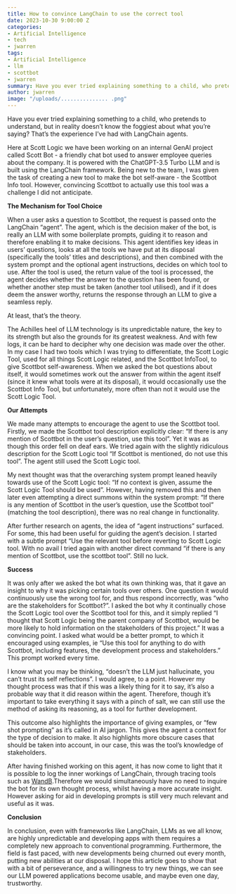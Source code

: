 ```yaml
---
title: How to convince LangChain to use the correct tool
date: 2023-10-30 9:00:00 Z
categories:
- Artificial Intelligence
- tech
- jwarren
tags:
- Artificial Intelligence
- llm
- scottbot
- jwarren
summary: Have you ever tried explaining something to a child, who pretends to understand, but in reality doesn’t know the foggiest about what you’re saying? That’s the experience I’ve had with LangChain agents.
author: jwarren
image: "/uploads/............... .png"
---
```


Have you ever tried explaining something to a child, who pretends to understand, but in reality doesn’t know the foggiest about what you’re saying? That’s the experience I’ve had with LangChain agents.

Here at Scott Logic we have been working on an internal GenAI project called Scott Bot - a friendly chat bot used to answer employee queries about the company. It is powered with the ChatGPT-3.5 Turbo LLM and is built using the LangChain framework. Being new to the team, I was given the task of creating a new tool to make the bot self-aware - the Scottbot Info tool. However, convincing Scottbot to actually use this tool was a challenge I did not anticipate. 


**The Mechanism for Tool Choice**

When a user asks a question to Scottbot, the request is passed onto the LangChain “agent”. The agent, which is the decision maker of the bot, is really an LLM with some boilerplate prompts, guiding it to reason and therefore enabling it to make decisions. This agent identifies key ideas in users’ questions, looks at all the tools we have put at its disposal (specifically the tools’ titles and descriptions), and then combined with the system prompt and the optional agent instructions, decides on which tool to use. After the tool is used, the return value of the tool is processed, the agent decides whether the answer to the question has been found, or whether another step must be taken (another tool utilised), and if it does deem the answer worthy, returns the response through an LLM to give a seamless reply. 

At least, that’s the theory.

The Achilles heel of LLM technology is its unpredictable nature, the key to its strength but also the grounds for its greatest weakness. And with few logs, it can be hard to decipher why one decision was made over the other. In my case I had two tools which I was trying to differentiate, the Scott Logic Tool, used for all things Scott Logic related, and the Scottbot InfoTool, to give Scottbot self-awareness. When we asked the bot questions about itself, it would sometimes work out the answer from within the agent itself (since it knew what tools were at its disposal), it would occasionally use the Scottbot Info Tool, but unfortunately, more often than not it would use the Scott Logic Tool. 


**Our Attempts**

We made many attempts to encourage the agent to use the Scottbot tool. Firstly, we made the Scottbot tool description explicitly clear: “If there is any mention of Scottbot in the user’s question, use this tool”. Yet it was as though this order fell on deaf ears. We tried again with the slightly ridiculous description for the Scott Logic tool “If Scottbot is mentioned, do not use this tool”. The agent still used the Scott Logic tool.

My next thought was that the overarching system prompt leaned heavily towards use of the Scott Logic tool: “If no context is given, assume the Scott Logic Tool should be used”. However, having removed this and then later even attempting a direct summons within the system prompt: “If there is any mention of Scottbot in the user’s question, use the Scottbot tool” (matching the tool description), there was no real change in functionality. 

After further research on agents, the idea of “agent instructions” surfaced. For some, this had been useful for guiding the agent’s decision. I started with a subtle prompt “Use the relevant tool before reverting to Scott Logic tool. With no avail I tried again with another direct command “if there is any mention of Scottbot, use the scottbot tool”. Still no luck. 


**Success**

It was only after we asked the bot what its own thinking was, that it gave an insight to why it was picking certain tools over others. One question it would continuously use the wrong tool for, and thus respond incorrectly, was “who are the stakeholders for Scottbot?”. I asked the bot why it continually chose the Scott Logic tool over the Scottbot tool for this, and it simply replied “I thought that Scott Logic being the parent company of Scottbot, would be more likely to hold information on the stakeholders of this project.” It was a convincing point. I asked what would be a better prompt, to which it encouraged using examples, ie “Use this tool for anything to do with Scottbot, including features, the development process and stakeholders.” This prompt worked every time. 

I know what you may be thinking, “doesn’t the LLM just hallucinate, you can’t trust its self reflections”. I would agree, to a point. However my thought process was that if this was a likely thing for it to say, it’s also a probable way that it did reason within the agent. Therefore, though it’s important to take everything it says with a pinch of salt, we can still use the method of asking its reasoning, as a tool for further development. 

This outcome also highlights the importance of giving examples, or “few shot prompting” as it’s called in AI jargon. This gives the agent a context for the type of decision to make. It also highlights more obscure cases that should be taken into account, in our case, this was the tool’s knowledge of stakeholders. 

After having finished working on this agent, it has now come to light that it is possible to log the inner workings of LangChain, through tracing tools such as [WandB](https://python.langchain.com/docs/integrations/providers/wandb_tracing).Therefore we would simultaneously have no need to inquire the bot for its own thought process, whilst having a more accurate insight. However asking for aid in developing prompts is still very much relevant and useful as it was.


**Conclusion**

In conclusion, even with frameworks like LangChain, LLMs as we all know, are highly unpredictable and developing apps with them requires a completely new approach to conventional programming. Furthermore, the field is fast paced, with new developments being churned out every month, putting new abilities at our disposal. I hope this article goes to show that with a bit of perseverance, and a willingness to try new things, we can see our LLM powered applications become usable, and maybe even one day, trustworthy. 
